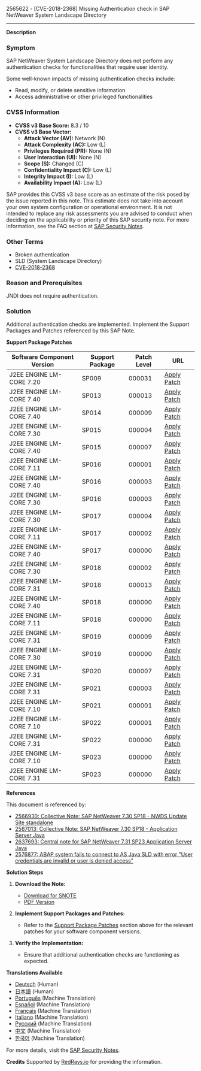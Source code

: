 2565622 - [CVE-2018-2368] Missing Authentication check in SAP NetWeaver System Landscape Directory

---

**Description**

### Symptom
SAP NetWeaver System Landscape Directory does not perform any authentication checks for functionalities that require user identity.

Some well-known impacts of missing authentication checks include:
- Read, modify, or delete sensitive information
- Access administrative or other privileged functionalities

### CVSS Information
- **CVSS v3 Base Score:** 8.3 / 10
- **CVSS v3 Base Vector:**
  - **Attack Vector (AV):** Network (N)
  - **Attack Complexity (AC):** Low (L)
  - **Privileges Required (PR):** None (N)
  - **User Interaction (UI):** None (N)
  - **Scope (S):** Changed (C)
  - **Confidentiality Impact (C):** Low (L)
  - **Integrity Impact (I):** Low (L)
  - **Availability Impact (A):** Low (L)

SAP provides this CVSS v3 base score as an estimate of the risk posed by the issue reported in this note. This estimate does not take into account your own system configuration or operational environment. It is not intended to replace any risk assessments you are advised to conduct when deciding on the applicability or priority of this SAP security note. For more information, see the FAQ section at [SAP Security Notes](https://support.sap.com/securitynotes).

### Other Terms
- Broken authentication
- SLD (System Landscape Directory)
- [CVE-2018-2368](http://cve.mitre.org/cgi-bin/cvename.cgi?name=2018-2368)

### Reason and Prerequisites
JNDI does not require authentication.

### Solution
Additional authentication checks are implemented. Implement the Support Packages and Patches referenced by this SAP Note.

**Support Package Patches**

| Software Component Version       | Support Package | Patch Level | URL                                                                                                                   |
|----------------------------------|-----------------|-------------|-----------------------------------------------------------------------------------------------------------------------|
| J2EE ENGINE LM-CORE 7.20         | SP009           | 000031      | [Apply Patch](https://me.sap.com/sap/support/swdc/notes?cvnr=01200615320200013061&support_package=SP009&patch_level=000031) |
| J2EE ENGINE LM-CORE 7.40         | SP013           | 000013      | [Apply Patch](https://me.sap.com/sap/support/swdc/notes?cvnr=67838200100200019682&support_package=SP013&patch_level=000013) |
| J2EE ENGINE LM-CORE 7.40         | SP014           | 000009      | [Apply Patch](https://me.sap.com/sap/support/swdc/notes?cvnr=67838200100200019682&support_package=SP014&patch_level=000009) |
| J2EE ENGINE LM-CORE 7.30         | SP015           | 000004      | [Apply Patch](https://me.sap.com/sap/support/swdc/notes?cvnr=01200615320200014920&support_package=SP015&patch_level=000004) |
| J2EE ENGINE LM-CORE 7.40         | SP015           | 000007      | [Apply Patch](https://me.sap.com/sap/support/swdc/notes?cvnr=67838200100200019682&support_package=SP015&patch_level=000007) |
| J2EE ENGINE LM-CORE 7.11         | SP016           | 000001      | [Apply Patch](https://me.sap.com/sap/support/swdc/notes?cvnr=01200314690200006913&support_package=SP016&patch_level=000001) |
| J2EE ENGINE LM-CORE 7.40         | SP016           | 000003      | [Apply Patch](https://me.sap.com/sap/support/swdc/notes?cvnr=67838200100200019682&support_package=SP016&patch_level=000003) |
| J2EE ENGINE LM-CORE 7.30         | SP016           | 000003      | [Apply Patch](https://me.sap.com/sap/support/swdc/notes?cvnr=01200615320200014920&support_package=SP016&patch_level=000003) |
| J2EE ENGINE LM-CORE 7.30         | SP017           | 000004      | [Apply Patch](https://me.sap.com/sap/support/swdc/notes?cvnr=01200615320200014920&support_package=SP017&patch_level=000004) |
| J2EE ENGINE LM-CORE 7.11         | SP017           | 000002      | [Apply Patch](https://me.sap.com/sap/support/swdc/notes?cvnr=01200314690200006913&support_package=SP017&patch_level=000002) |
| J2EE ENGINE LM-CORE 7.40         | SP017           | 000000      | [Apply Patch](https://me.sap.com/sap/support/swdc/notes?cvnr=67838200100200019682&support_package=SP017&patch_level=000000) |
| J2EE ENGINE LM-CORE 7.30         | SP018           | 000002      | [Apply Patch](https://me.sap.com/sap/support/swdc/notes?cvnr=01200615320200014920&support_package=SP018&patch_level=000002) |
| J2EE ENGINE LM-CORE 7.31         | SP018           | 000013      | [Apply Patch](https://me.sap.com/sap/support/swdc/notes?cvnr=01200314690200014365&support_package=SP018&patch_level=000013) |
| J2EE ENGINE LM-CORE 7.40         | SP018           | 000000      | [Apply Patch](https://me.sap.com/sap/support/swdc/notes?cvnr=67838200100200019682&support_package=SP018&patch_level=000000) |
| J2EE ENGINE LM-CORE 7.11         | SP018           | 000000      | [Apply Patch](https://me.sap.com/sap/support/swdc/notes?cvnr=01200314690200006913&support_package=SP018&patch_level=000000) |
| J2EE ENGINE LM-CORE 7.31         | SP019           | 000009      | [Apply Patch](https://me.sap.com/sap/support/swdc/notes?cvnr=01200314690200014365&support_package=SP019&patch_level=000009) |
| J2EE ENGINE LM-CORE 7.30         | SP019           | 000000      | [Apply Patch](https://me.sap.com/sap/support/swdc/notes?cvnr=01200615320200014920&support_package=SP019&patch_level=000000) |
| J2EE ENGINE LM-CORE 7.31         | SP020           | 000007      | [Apply Patch](https://me.sap.com/sap/support/swdc/notes?cvnr=01200314690200014365&support_package=SP020&patch_level=000007) |
| J2EE ENGINE LM-CORE 7.31         | SP021           | 000003      | [Apply Patch](https://me.sap.com/sap/support/swdc/notes?cvnr=01200314690200014365&support_package=SP021&patch_level=000003) |
| J2EE ENGINE LM-CORE 7.10         | SP021           | 000001      | [Apply Patch](https://me.sap.com/sap/support/swdc/notes?cvnr=01200314690200004743&support_package=SP021&patch_level=000001) |
| J2EE ENGINE LM-CORE 7.10         | SP022           | 000001      | [Apply Patch](https://me.sap.com/sap/support/swdc/notes?cvnr=01200314690200004743&support_package=SP022&patch_level=000001) |
| J2EE ENGINE LM-CORE 7.31         | SP022           | 000000      | [Apply Patch](https://me.sap.com/sap/support/swdc/notes?cvnr=01200314690200014365&support_package=SP022&patch_level=000000) |
| J2EE ENGINE LM-CORE 7.10         | SP023           | 000000      | [Apply Patch](https://me.sap.com/sap/support/swdc/notes?cvnr=01200314690200004743&support_package=SP023&patch_level=000000) |
| J2EE ENGINE LM-CORE 7.31         | SP023           | 000000      | [Apply Patch](https://me.sap.com/sap/support/swdc/notes?cvnr=01200314690200014365&support_package=SP023&patch_level=000000) |

**References**

This document is referenced by:
- [2566930: Collective Note: SAP NetWeaver 7.30 SP18 - NWDS Update Site standalone](https://me.sap.com/notes/2566930)
- [2567013: Collective Note: SAP NetWeaver 7.30 SP18 - Application Server Java](https://me.sap.com/notes/2567013)
- [2637693: Central note for SAP NetWeaver 7.31 SP23 Application Server Java](https://me.sap.com/notes/2637693)
- [2576877: ABAP system fails to connect to AS Java SLD with error "User credentials are invalid or user is denied access"](https://me.sap.com/notes/2576877)

**Solution Steps**

1. **Download the Note:**
   - [Download for SNOTE](https://notesdownloads.sap.com/note/0040000000279702018)
   - [PDF Version](https://userapps.support.sap.com/sap/support/sfm/notes/print/0002565622?language=en-US&token=1A3381803498BB55440A25618FA4E0F7)

2. **Implement Support Packages and Patches:**
   - Refer to the [Support Package Patches](#support-package-patches) section above for the relevant patches for your software component versions.

3. **Verify the Implementation:**
   - Ensure that additional authentication checks are functioning as expected.

**Translations Available**
- [Deutsch](https://me.sap.com/notes/0002565622/D) (Human)
- [日本語](https://me.sap.com/notes/0002565622/J) (Human)
- [Português](https://me.sap.com/notes/0002565622/P) (Machine Translation)
- [Español](https://me.sap.com/notes/0002565622/S) (Machine Translation)
- [Français](https://me.sap.com/notes/0002565622/F) (Machine Translation)
- [Italiano](https://me.sap.com/notes/0002565622/I) (Machine Translation)
- [Русский](https://me.sap.com/notes/0002565622/R) (Machine Translation)
- [中文](https://me.sap.com/notes/0002565622/1) (Machine Translation)
- [한국어](https://me.sap.com/notes/0002565622/3) (Machine Translation)

For more details, visit the [SAP Security Notes](https://me.sap.com/notes/2565622).

**Credits**
Supported by [RedRays.io](https://redrays.io) for providing the information.